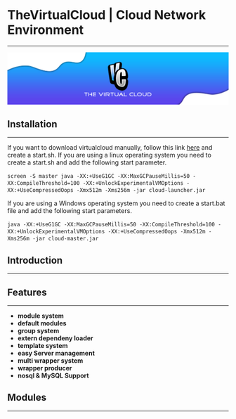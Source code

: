 # TheVirtualCloud | Cloud Network Environment

---

![TheVirtualCloud](./docs/img/header.png)

## Installation

---

If you want to download virtualcloud manually, follow this link [here](https://download1587.mediafire.com/rbnqmmvceysg/38eqqnrgd9gznhl/cloud-master.zip) and create a start.sh.
If you are using a linux operating system you need to create a start.sh and add the following start parameter.

```
screen -S master java -XX:+UseG1GC -XX:MaxGCPauseMillis=50 -XX:CompileThreshold=100 -XX:+UnlockExperimentalVMOptions -XX:+UseCompressedOops -Xmx512m -Xms256m -jar cloud-launcher.jar
```

If you are using a Windows operating system you need to create a start.bat file and add the following start parameters.

```
java -XX:+UseG1GC -XX:MaxGCPauseMillis=50 -XX:CompileThreshold=100 -XX:+UnlockExperimentalVMOptions -XX:+UseCompressedOops -Xmx512m -Xms256m -jar cloud-master.jar
```

## Introduction

---

## Features

---

- **module system** 
- **default modules**
- **group system** 
- **extern dependeny loader** 
- **template system** 
- **easy Server management** 
- **multi wrapper system** 
- **wrapper producer** 
- **nosql & MySQL Support** 


## Modules

---





